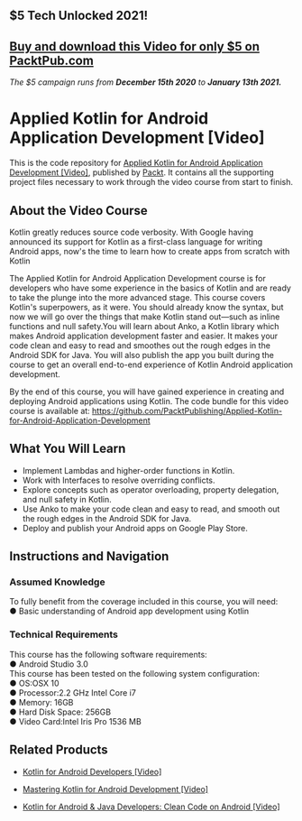 ## $5 Tech Unlocked 2021!
[Buy and download this Video for only $5 on PacktPub.com](https://www.packtpub.com/product/applied-kotlin-for-android-application-development-video/9781788836685)
-----
*The $5 campaign         runs from __December 15th 2020__ to __January 13th 2021.__*

# Applied Kotlin for Android Application Development [Video]
This is the code repository for [Applied Kotlin for Android Application Development [Video]](https://www.packtpub.com/application-development/applied-kotlin-android-application-development-video?utm_source=github&utm_medium=repository&utm_campaign=9781788836685), published by [Packt](https://www.packtpub.com/?utm_source=github). It contains all the supporting project files necessary to work through the video course from start to finish.
## About the Video Course
Kotlin greatly reduces source code verbosity. With Google having announced its support for Kotlin as a first-class language for writing Android apps, now's the time to learn how to create apps from scratch with Kotlin

The Applied Kotlin for Android Application Development course is for developers who have some experience in the basics of Kotlin and are ready to take the plunge into the more advanced stage. This course covers Kotlin's superpowers, as it were. You should already know the syntax, but now we will go over the things that make Kotlin stand out—such as inline functions and null safety.You will learn about Anko, a Kotlin library which makes Android application development faster and easier. It makes your code clean and easy to read and smoothes out the rough edges in the Android SDK for Java. You will also publish the app you built during the course to get an overall end-to-end experience of Kotlin Android application development.

By the end of this course, you will have gained experience in creating and deploying Android applications using Kotlin.
The code bundle for this video course is available at: https://github.com/PacktPublishing/Applied-Kotlin-for-Android-Application-Development

<H2>What You Will Learn</H2>
<DIV class=book-info-will-learn-text>
<UL>
<LI>Implement Lambdas and higher-order functions in Kotlin.
<LI>Work with Interfaces to resolve overriding conflicts.
<LI>Explore concepts such as operator overloading, property delegation, and null safety in Kotlin. 
<LI>Use Anko to make your code clean and easy to read, and smooth out the rough edges in the Android SDK for Java.  
<LI>Deploy and publish your Android apps on Google Play Store. </LI></UL></DIV>

## Instructions and Navigation
### Assumed Knowledge
To fully benefit from the coverage included in this course, you will need:<br/>
● Basic understanding of Android app development using Kotlin

### Technical Requirements
This course has the following software requirements:<br/>
● Android Studio 3.0<br/>
This course has been tested on the following system configuration:<br/>
● OS:OSX 10<br/>
● Processor:2.2 GHz Intel Core i7<br/>
● Memory: 16GB<br/>
● Hard Disk Space: 256GB<br/>
● Video Card:Intel Iris Pro 1536 MB


## Related Products
* [Kotlin for Android Developers [Video]](https://www.packtpub.com/application-development/kotlin-android-developers-video?utm_source=github&utm_medium=repository&utm_campaign=9781788996549)

* [Mastering Kotlin for Android Development [Video]](https://www.packtpub.com/application-development/mastering-kotlin-android-development-video?utm_source=github&utm_medium=repository&utm_campaign=9781788474672)

* [Kotlin for Android & Java Developers: Clean Code on Android [Video]](https://www.packtpub.com/application-development/kotlin-android-java-developers-clean-code-android-video?utm_source=github&utm_medium=repository&utm_campaign=9781788994811)

